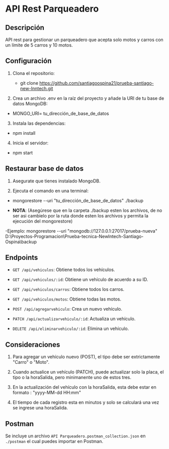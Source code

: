 # API Rest Parqueadero

## Descripción

API rest para gestionar un parqueadero que acepta solo motos y carros con un límite de 5 carros y 10 motos.

## Configuración

1. Clona el repositorio:

   - git clone https://github.com/santiagoospina21/prueba-santiago-new-Inntech.git

2. Crea un archivo .env en la raíz del proyecto y añade la URI de tu base de datos MongoDB:

- MONGO_URI= tu_dirección_de_base_de_datos

3. Instala las dependencias:

- npm install

4. Inicia el servidor:

- npm start

## Restaurar base de datos

1. Asegurate que tienes instalado MongoDB.

2. Ejecuta el comando en una terminal:

- mongorestore --uri "tu_dirección_de_base_de_datos" ./backup

- **NOTA**: (Asegúrese que en la carpeta ./backup esten los archivos, de no ser asi cambielo por la ruta donde esten los archivos y permita
  la ejecución del mongorestore)

-Ejemplo: mongorestore --uri "mongodb://127.0.0.1:27017/prueba-nueva" D:\Proyectos-Programacion\Prueba-tecnica-NewIntech-Santiago-Ospina\backup

## Endpoints

- `GET /api/vehiculos`: Obtiene todos los vehículos.

- `GET /api/vehiculos/:id`: Obtiene un vehículo de acuerdo a su ID.

- `GET /api/vehiculos/carros`: Obtiene todos los carros.

- `GET /api/vehiculos/motos`: Obtiene todas las motos.

- `POST /api/agregarvehiculo`: Crea un nuevo vehículo.

- `PATCH /api/actualizarvehiculo/:id`: Actualiza un vehículo.

- `DELETE /api/eliminarvehiculo/:id`: Elimina un vehículo.

## Consideraciones

1. Para agregar un vehículo nuevo (POST), el tipo debe ser extrictamente "Carro" o "Moto".

2. Cuando actualice un vehículo (PATCH), puede actualizar solo la placa, el tipo o la horaSalida, pero minimanente uno de estos tres.

3. En la actualización del vehículo con la horaSalida, esta debe estar en formato : "yyyy-MM-dd HH:mm"

4. El tiempo de cada registro esta en minutos y solo se calculará una vez se ingrese una horaSalida.

## Postman

Se incluye un archivo `API Parqueadero.postman_collection.json` en `./postman` el cual puedes importar en Postman.
